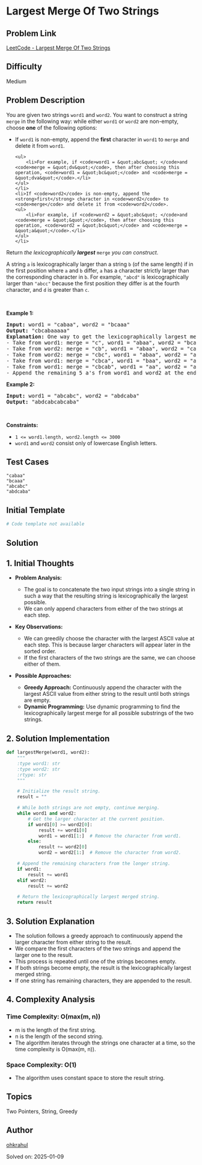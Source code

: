 # Largest Merge Of Two Strings

## Problem Link
[LeetCode - Largest Merge Of Two Strings](https://leetcode.com/problems/largest-merge-of-two-strings/)

## Difficulty
Medium

## Problem Description
<p>You are given two strings <code>word1</code> and <code>word2</code>. You want to construct a string <code>merge</code> in the following way: while either <code>word1</code> or <code>word2</code> are non-empty, choose <strong>one</strong> of the following options:</p>

<ul>
	<li>If <code>word1</code> is non-empty, append the <strong>first</strong> character in <code>word1</code> to <code>merge</code> and delete it from <code>word1</code>.

	<ul>
		<li>For example, if <code>word1 = &quot;abc&quot; </code>and <code>merge = &quot;dv&quot;</code>, then after choosing this operation, <code>word1 = &quot;bc&quot;</code> and <code>merge = &quot;dva&quot;</code>.</li>
	</ul>
	</li>
	<li>If <code>word2</code> is non-empty, append the <strong>first</strong> character in <code>word2</code> to <code>merge</code> and delete it from <code>word2</code>.
	<ul>
		<li>For example, if <code>word2 = &quot;abc&quot; </code>and <code>merge = &quot;&quot;</code>, then after choosing this operation, <code>word2 = &quot;bc&quot;</code> and <code>merge = &quot;a&quot;</code>.</li>
	</ul>
	</li>
</ul>

<p>Return <em>the lexicographically <strong>largest</strong> </em><code>merge</code><em> you can construct</em>.</p>

<p>A string <code>a</code> is lexicographically larger than a string <code>b</code> (of the same length) if in the first position where <code>a</code> and <code>b</code> differ, <code>a</code> has a character strictly larger than the corresponding character in <code>b</code>. For example, <code>&quot;abcd&quot;</code> is lexicographically larger than <code>&quot;abcc&quot;</code> because the first position they differ is at the fourth character, and <code>d</code> is greater than <code>c</code>.</p>

<p>&nbsp;</p>
<p><strong class="example">Example 1:</strong></p>

<pre>
<strong>Input:</strong> word1 = &quot;cabaa&quot;, word2 = &quot;bcaaa&quot;
<strong>Output:</strong> &quot;cbcabaaaaa&quot;
<strong>Explanation:</strong> One way to get the lexicographically largest merge is:
- Take from word1: merge = &quot;c&quot;, word1 = &quot;abaa&quot;, word2 = &quot;bcaaa&quot;
- Take from word2: merge = &quot;cb&quot;, word1 = &quot;abaa&quot;, word2 = &quot;caaa&quot;
- Take from word2: merge = &quot;cbc&quot;, word1 = &quot;abaa&quot;, word2 = &quot;aaa&quot;
- Take from word1: merge = &quot;cbca&quot;, word1 = &quot;baa&quot;, word2 = &quot;aaa&quot;
- Take from word1: merge = &quot;cbcab&quot;, word1 = &quot;aa&quot;, word2 = &quot;aaa&quot;
- Append the remaining 5 a&#39;s from word1 and word2 at the end of merge.
</pre>

<p><strong class="example">Example 2:</strong></p>

<pre>
<strong>Input:</strong> word1 = &quot;abcabc&quot;, word2 = &quot;abdcaba&quot;
<strong>Output:</strong> &quot;abdcabcabcaba&quot;
</pre>

<p>&nbsp;</p>
<p><strong>Constraints:</strong></p>

<ul>
	<li><code>1 &lt;= word1.length, word2.length &lt;= 3000</code></li>
	<li><code>word1</code> and <code>word2</code> consist only of lowercase English letters.</li>
</ul>


## Test Cases
```
"cabaa"
"bcaaa"
"abcabc"
"abdcaba"
```

## Initial Template
```python
# Code template not available
```

## Solution
## 1. Initial Thoughts

* **Problem Analysis:**
   - The goal is to concatenate the two input strings into a single string in such a way that the resulting string is lexicographically the largest possible.
   - We can only append characters from either of the two strings at each step.

* **Key Observations:**
   - We can greedily choose the character with the largest ASCII value at each step. This is because larger characters will appear later in the sorted order.
   - If the first characters of the two strings are the same, we can choose either of them.

* **Possible Approaches:**
   - **Greedy Approach:** Continuously append the character with the largest ASCII value from either string to the result until both strings are empty.
   - **Dynamic Programming:** Use dynamic programming to find the lexicographically largest merge for all possible substrings of the two strings.

## 2. Solution Implementation
```python
def largestMerge(word1, word2):
    """
    :type word1: str
    :type word2: str
    :rtype: str
    """

    # Initialize the result string.
    result = ""

    # While both strings are not empty, continue merging.
    while word1 and word2:
        # Get the larger character at the current position.
        if word1[0] >= word2[0]:
            result += word1[0]
            word1 = word1[1:]  # Remove the character from word1.
        else:
            result += word2[0]
            word2 = word2[1:]  # Remove the character from word2.

    # Append the remaining characters from the longer string.
    if word1:
        result += word1
    elif word2:
        result += word2

    # Return the lexicographically largest merged string.
    return result
```

## 3. Solution Explanation
* The solution follows a greedy approach to continuously append the larger character from either string to the result.
* We compare the first characters of the two strings and append the larger one to the result.
* This process is repeated until one of the strings becomes empty.
* If both strings become empty, the result is the lexicographically largest merged string.
* If one string has remaining characters, they are appended to the result.

## 4. Complexity Analysis
### Time Complexity: O(max(m, n))
- m is the length of the first string.
- n is the length of the second string.
- The algorithm iterates through the strings one character at a time, so the time complexity is O(max(m, n)).

### Space Complexity: O(1)
- The algorithm uses constant space to store the result string.

## Topics
Two Pointers, String, Greedy

## Author
[ohkrahul](https://github.com/ohkrahul)

Solved on: 2025-01-09
